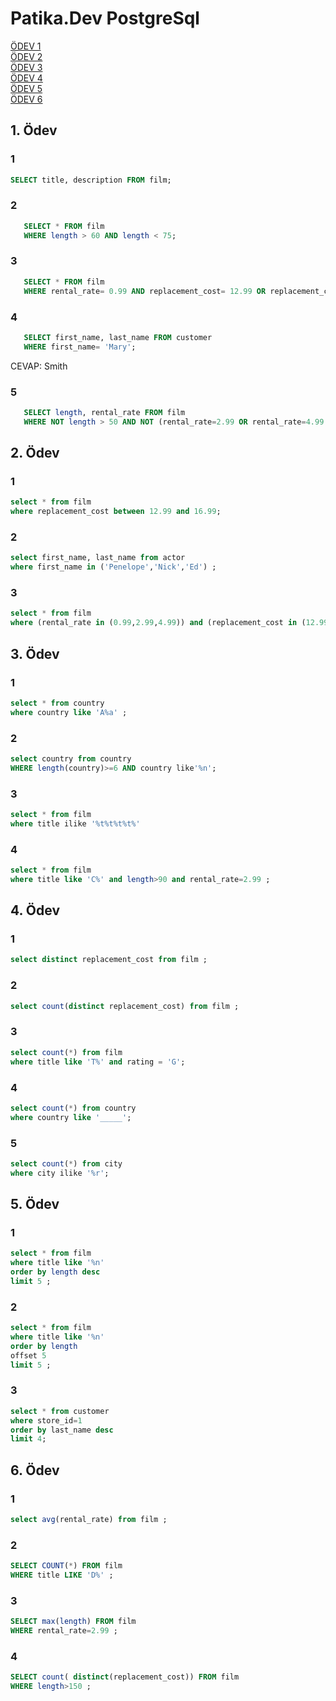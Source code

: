 # Patika.Dev PostgreSql
[ÖDEV 1](https://github.com/civanagi/sqlOdevleri/main/README.md#%C3%B6dev-1)<br/>
[ÖDEV 2](https://github.com/civanagi/sqlOdevleri/main/README.md#%C3%B6dev-2)<br/>
[ÖDEV 3](https://github.com/civanagi/sqlOdevleri/main/README.md#%C3%B6dev-3)<br/>
[ÖDEV 4](https://github.com/civanagi/sqlOdevleri/main/README.md#%C3%B6dev-4)<br/>
[ÖDEV 5](https://github.com/civanagi/sqlOdevleri/main/README.md#%C3%B6dev-5)<br/>
[ÖDEV 6](https://github.com/civanagi/sqlOdevleri/main/README.md#%C3%B6dev-6)<br/>
## 1. Ödev

### 1 
```sql
SELECT title, description FROM film; 
```
### 2 
```sql 
   SELECT * FROM film
   WHERE length > 60 AND length < 75;
 ```

### 3 
```sql
   SELECT * FROM film
   WHERE rental_rate= 0.99 AND replacement_cost= 12.99 OR replacement_cost= 28.99; 
```

### 4 
```sql 
   SELECT first_name, last_name FROM customer
   WHERE first_name= 'Mary'; 
```
   CEVAP: Smith
     
### 5 
```sql
   SELECT length, rental_rate FROM film
   WHERE NOT length > 50 AND NOT (rental_rate=2.99 OR rental_rate=4.99 );
```

## 2. Ödev

### 1
```sql
select * from film
where replacement_cost between 12.99 and 16.99;
```

### 2
```sql
select first_name, last_name from actor
where first_name in ('Penelope','Nick','Ed') ;
```

### 3
```sql
select * from film
where (rental_rate in (0.99,2.99,4.99)) and (replacement_cost in (12.99, 15.99 , 28.99) ) ;
```

## 3. Ödev

### 1 
```sql
select * from country
where country like 'A%a' ;
```
### 2 
```sql
select country from country
WHERE length(country)>=6 AND country like'%n';
```
### 3
```sql
select * from film
where title ilike '%t%t%t%t%'
```
### 4 
```sql
select * from film
where title like 'C%' and length>90 and rental_rate=2.99 ;
```

## 4. Ödev

### 1
```sql
select distinct replacement_cost from film ;
```
### 2 
```sql
select count(distinct replacement_cost) from film ;
```
### 3
```sql
select count(*) from film 
where title like 'T%' and rating = 'G';
```
### 4 
```sql
select count(*) from country 
where country like '_____'; 
```
### 5 
```sql
select count(*) from city 
where city ilike '%r';
```

## 5. Ödev

### 1
```sql
select * from film
where title like '%n'
order by length desc
limit 5 ;
```
### 2 
```sql
select * from film
where title like '%n'
order by length 
offset 5
limit 5 ;
```
### 3
```sql
select * from customer
where store_id=1
order by last_name desc
limit 4;
```
## 6. Ödev

### 1
```sql
select avg(rental_rate) from film ;
```
### 2 
```sql
SELECT COUNT(*) FROM film 
WHERE title LIKE 'D%' ;
```
### 3
```sql
SELECT max(length) FROM film 
WHERE rental_rate=2.99 ;
```
### 4 
```sql
SELECT count( distinct(replacement_cost)) FROM film 
WHERE length>150 ;
```
